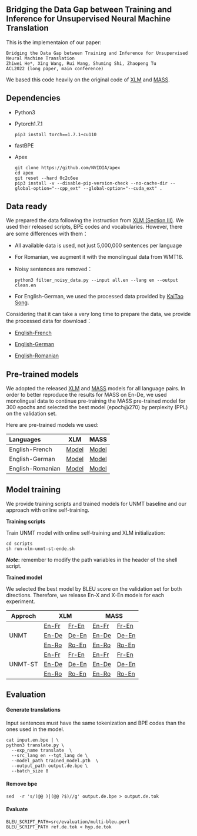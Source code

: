 ## Bridging the Data Gap between Training and Inference for Unsupervised Neural Machine Translation

This is the implementaion of our paper:

```
Bridging the Data Gap between Training and Inference for Unsupervised Neural Machine Translation
Zhiwei He*, Xing Wang, Rui Wang, Shuming Shi, Zhaopeng Tu
ACL2022 (long paper, main conference)
```

We based this code heavily on the original code of [XLM](https://github.com/facebookresearch/XLM) and [MASS](https://github.com/microsoft/MASS).

## Dependencies

* Python3

* Pytorch1.7.1

  ```shell
  pip3 install torch==1.7.1+cu110
  ```

* fastBPE

* Apex

  ```shell
  git clone https://github.com/NVIDIA/apex
  cd apex
  git reset --hard 0c2c6ee
  pip3 install -v --disable-pip-version-check --no-cache-dir --global-option="--cpp_ext" --global-option="--cuda_ext" .
  ```

## Data ready

We prepared the data following the instruction from [XLM (Section III)](https://github.com/facebookresearch/XLM/blob/main/README.md#iii-applications-supervised--unsupervised-mt). We used their released scripts, BPE codes and vocabularies. However, there are some differences with them：

* All available data is used, not just 5,000,000 sentences per language

* For Romanian, we augment it with the monolingual data from WMT16.

* Noisy sentences are removed：

  ```shell
  python3 filter_noisy_data.py --input all.en --lang en --output clean.en
  ```

* For English-German, we used the processed data provided by [KaiTao Song](https://github.com/StillKeepTry).

Considering that it can take a very long time to prepare the data, we provide the processed data for download：

* [English-French](https://drive.google.com/file/d/15OBlFMjuwkbaY47xWdPysMyfpB-CqVoC/view?usp=sharing)

* [English-German](https://drive.google.com/file/d/1W-ngJpUvfRwSmWAUR2GZejMHBlRCMjfS/view?usp=sharing)
* [English-Romanian](https://drive.google.com/file/d/1fTP7PIbebewoLZD1rShFManED9cMysrV/view?usp=sharing)

## Pre-trained models

We adopted the released [XLM](https://github.com/facebookresearch/XLM) and [MASS](https://github.com/microsoft/MASS) models for all language pairs. In order to better reproduce the results for MASS on En-De, we used monolingual data to continue pre-training the MASS pre-trained model for 300 epochs and selected the best model (epoch@270) by perplexity (PPL) on the validation set. 

Here are pre-trained models we used:

| Languages        |                             XLM                              |                             MASS                             |
| :--------------- | :----------------------------------------------------------: | :----------------------------------------------------------: |
| English-French   | [Model](https://dl.fbaipublicfiles.com/XLM/mlm_enfr_1024.pth) | [Model](https://modelrelease.blob.core.windows.net/mass/mass_enfr_1024.pth) |
| English-German   | [Model](https://dl.fbaipublicfiles.com/XLM/mlm_ende_1024.pth) | [Model](https://drive.google.com/file/d/13feylC1qFvG8kcNi-9JXVnzEYo0OouRK/view?usp=sharing) |
| English-Romanian | [Model](https://dl.fbaipublicfiles.com/XLM/mlm_enro_1024.pth) | [Model](https://modelrelease.blob.core.windows.net/mass/mass_enro_1024.pth) |

## Model training

We provide training scripts and trained models for UNMT baseline and our approach with online self-training.

**Training scripts**

Train UNMT model with online self-training and XLM initialization:

```shell
cd scripts
sh run-xlm-unmt-st-ende.sh
```

***Note*:** remember to modify the path variables in the header of the shell script.

**Trained model**

We selected the best model by BLEU score on the validation set for both directions. Therefore, we release En-X and X-En models for each experiment.

<table>
<thead>
  <tr>
    <th>Approch</th>
    <th colspan="2">XLM</th>
    <th colspan="2">MASS</th>
  </tr>
</thead>
<tbody>
  <tr>
    <td rowspan="3">UNMT</td>
    <td><a href="https://drive.google.com/file/d/1nLmt9zpywKB6jufUCJJPjZlNdJEe1Fmb/view?usp=sharing">En-Fr</a></td><td> 
    <a href="https://drive.google.com/file/d/1IjLb_KEPYYtRUgJtp23qYjIfpVh0kM5X/view?usp=sharing">Fr-En</a></td>
    <td><a href="https://drive.google.com/file/d/1ptyrsi_d3NvznHNX2yR5pDBicyiu0rSI/view?usp=sharing">En-Fr</a></td><td> 
    <a href="https://drive.google.com/file/d/11QkkP736ZJePgCNp0F-2fckQ9t-acSXC/view?usp=sharing">Fr-En</a></td>
  </tr>
  <tr>
    <td><a href="https://drive.google.com/file/d/1TJc4nVNvCsDw-Intr3hVOSjk9_yYY8hk/view?usp=sharing">En-De</a></td><td> 
    <a href="https://drive.google.com/file/d/1kZu9kILPtMw9ULvvGRbWDM7tn0ocWvTj/view?usp=sharing">De-En</a></td>
    <td><a href="https://drive.google.com/file/d/1u-aUk9t2muO25Sot-XBP6uyY3SXY88b4/view?usp=sharing">En-De</a></td><td> 
    <a href="https://drive.google.com/file/d/1lU742bZD1jeMCOhPyXIOQ6lhQ1OgZ9JX/view?usp=sharing">De-En</a></td>
  </tr>
  <tr>
    <td><a href="https://drive.google.com/file/d/1D7z0V-8BNdKMQb1Ci_Pe4ru4lvn562t6/view?usp=sharing">En-Ro</a></td><td> 
    <a href="https://drive.google.com/file/d/10n2vOb543rNvIf1d9woDcFK7UxhTMCrV/view?usp=sharing">Ro-En</a></td>
    <td><a href="https://drive.google.com/file/d/11-Twma-XGrZjzlJCbUncQ6rbxtloD-Fx/view?usp=sharing">En-Ro</a></td><td> 
    <a href="https://drive.google.com/file/d/1H4VY4cvOnrvftmQb9Nn2dTIVz9VmTKEM/view?usp=sharing">Ro-En</a></td>
  </tr>
  <tr>
    <td rowspan="3">UNMT-ST</td>
    <td><a href="https://drive.google.com/file/d/1zH3c9Erf9YU3tSLTbzQTAIz_Cf944BsX/view?usp=sharing">En-Fr</a></td><td> 
    <a href="https://drive.google.com/file/d/1WMYUox0jZWGjshSDLdKzlBy5P0LMVdhi/view?usp=sharing">Fr-En</a></td>
    <td><a href="https://drive.google.com/file/d/190iFbUFJ9vgQPcwUqgNJdUthtLfyX9sM/view?usp=sharing">En-Fr</a></td><td> 
    <a href="https://drive.google.com/file/d/1CmCD4BxogK62C9aforhLPe5xVJ4wSXcv/view?usp=sharing">Fr-En</a></td>
  </tr>
  <tr>
    <td><a href="https://drive.google.com/file/d/1Iw5vPNav07k5th79C8JyrVKCvxzvD3x2/view?usp=sharing">En-De</a></td><td> 
    <a href="https://drive.google.com/file/d/1h9cjSm_2_fIxaiubcYzcFh7-Tqo0f1AV/view?usp=sharing">De-En</a></td>
    <td><a href="https://drive.google.com/file/d/1wBxucr4vQYO0rnE1X3tiX5UkBtmUjhLd/view?usp=sharing">En-De</a></td><td> 
    <a href="https://drive.google.com/file/d/11HA-pHGoHQ8MVI0h8nNbUuHDo7q11pkq/view?usp=sharing">De-En</a></td>
  </tr>
  <tr>
    <td><a href="https://drive.google.com/file/d/1IQwj5dVY50s1plBZsPYkrb6rYk3jXi7x/view?usp=sharing">En-Ro</a></td><td> 
    <a href="https://drive.google.com/file/d/1noiff7a3hstCE10b3Aoxytc6HeChX0Lf/view?usp=sharing">Ro-En</a></td>
    <td><a href="https://drive.google.com/file/d/1vJolxhkAWh1fo3B_emoL3NImblnJpbf7/view?usp=sharing">En-Ro</a></td><td> 
    <a href="https://drive.google.com/file/d/1zNbOo-3Li3j0f6Hq0NN0-9ThcA8e8l4j/view?usp=sharing">Ro-En</a></td>
  </tr>
</tbody>
</table>

## Evaluation

#### Generate translations

Input sentences must have the same tokenization and BPE codes than the ones used in the model.

```shell
cat input.en.bpe | \
python3 translate.py \
  --exp_name translate  \
  --src_lang en --tgt_lang de \
  --model_path trained_model.pth  \
  --output_path output.de.bpe \
  --batch_size 8
```

#### Remove bpe

```shell
sed  -r 's/(@@ )|(@@ ?$)//g' output.de.bpe > output.de.tok
```

#### Evaluate

```shell
BLEU_SCRIPT_PATH=src/evaluation/multi-bleu.perl
BLEU_SCRIPT_PATH ref.de.tok < hyp.de.tok
```
